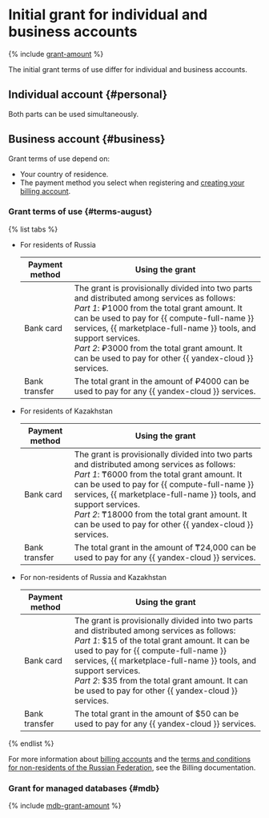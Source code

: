 # Initial grant for individual and business accounts

{% include [grant-amount](_includes/grant-amount.md) %}


The initial grant terms of use differ for individual and business accounts.



## Individual account {#personal}





Both parts can be used simultaneously.


## Business account {#business}

Grant terms of use depend on:
* Your country of residence.
* The payment method you select when registering and [creating your billing account](../billing/quickstart/index.md).

### Grant terms of use {#terms-august}

{% list tabs %}

- For residents of Russia

   Payment method | Using the grant
   --- | ---
   Bank card | The grant is provisionally divided into two parts and distributed among services as follows:<br>_Part 1_: ₽1000 from the total grant amount. It can be used to pay for {{ compute-full-name }} services, {{ marketplace-full-name }} tools, and support services.<br>_Part 2_: ₽3000 from the total grant amount. It can be used to pay for other {{ yandex-cloud }} services. 
   Bank transfer | The total grant in the amount of ₽4000 can be used to pay for any {{ yandex-cloud }} services. 

- For residents of Kazakhstan

   Payment method | Using the grant
   --- | ---
   Bank card | The grant is provisionally divided into two parts and distributed among services as follows:<br>_Part 1_: ₸6000 from the total grant amount. It can be used to pay for {{ compute-full-name }} services, {{ marketplace-full-name }} tools, and support services.<br>_Part 2_: ₸18000 from the total grant amount. It can be used to pay for other {{ yandex-cloud }} services. 
   Bank transfer | The total grant in the amount of ₸24,000 can be used to pay for any {{ yandex-cloud }} services.

- For non-residents of Russia and Kazakhstan

   Payment method | Using the grant
   --- | ---
   Bank card | The grant is provisionally divided into two parts and distributed among services as follows:<br>_Part 1_: $15 of the total grant amount. It can be used to pay for {{ compute-full-name }} services, {{ marketplace-full-name }} tools, and support services.<br>_Part 2_: $35 from the total grant amount. It can be used to pay for other {{ yandex-cloud }} services.
   Bank transfer | The total grant in the amount of $50 can be used to pay for any {{ yandex-cloud }} services.

{% endlist %}


For more information about [billing accounts](../billing/concepts/billing-account.md) and the [terms and conditions for non-residents of the Russian Federation](../billing/qa/non-resident.md), see the Billing documentation.


### Grant for managed databases {#mdb}

{% include [mdb-grant-amount](_includes/mdb-grant-amount.md) %}


